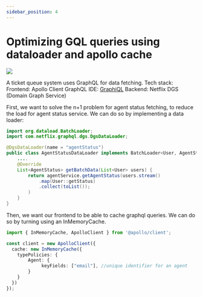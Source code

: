 ```yaml
---
sidebar_position: 4
---
```


# Optimizing GQL queries using dataloader and apollo cache

![](/img/symphony.png) 

A ticket queue system uses GraphQL for data fetching.
Tech stack:
Frontend: Apollo Client
GraphQL IDE: [GraphiQL](https://team.atlassian.com/gateway/api/graphql)
Backend: Netflix DGS (Domain Graph Service)


First, we want to solve the n+1 problem for agent status fetching, to reduce the load for agent status service. We can do so by implementing a data loader:


```java
import org.dataload.BatchLoader;
import com.netflix.graphql.dgs.DgsDataLoader;

@DgsDataLoader(name = "agentStatus")
public class AgentStatusDataLoader implements BatchLoader<User, AgentStatus> {
    ....
    @Override
    List<AgentStatus> getBatchData(List<User> users) {
        return agentService.getAgentStatus(users.stream()
            .map(User::getStatus)
            .collect(toList());
        )
    }
}
```

Then, we want our frontend to be able to cache graphql queries. We can do so by turning using an InMemoryCache.

```typescript showLineNumbers
import { InMemoryCache, ApolloClient } from '@apollo/client';

const client = new ApolloClient({
  cache: new InMemoryCache({
    typePolicies: {
        Agent: {
             keyFields: ["email"], //unique identifier for an agent
        }
    }
  })
});
```